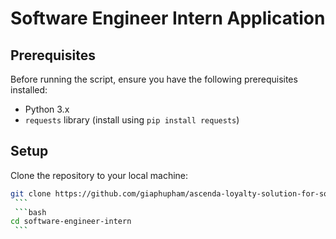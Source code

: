 # Software Engineer Intern Application

## Prerequisites

Before running the script, ensure you have the following prerequisites installed:

- Python 3.x
- `requests` library (install using `pip install requests`)

## Setup

Clone the repository to your local machine:

   ```bash
   git clone https://github.com/giaphupham/ascenda-loyalty-solution-for-software-engineer-intern.git
    ```
    ```bash
   cd software-engineer-intern
    ```